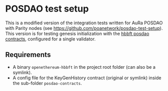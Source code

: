 # POSDAO test setup

This is a modified version of the integration tests written for AuRa POSDAO with Parity nodes (see https://github.com/poanetwork/posdao-test-setup).  
This version is for testing genesis initialization with the [hbbft posdao contracts](https://github.com/artis-eco/hbbft-posdao-contracts), configured for a single validator.

## Requirements

* A binary `openethereum-hbbft` in the project root folder (can also be a symlink).
* A config file for the KeyGenHistory contract (original or symlink) inside the sub-folder `posdao-contracts`.

